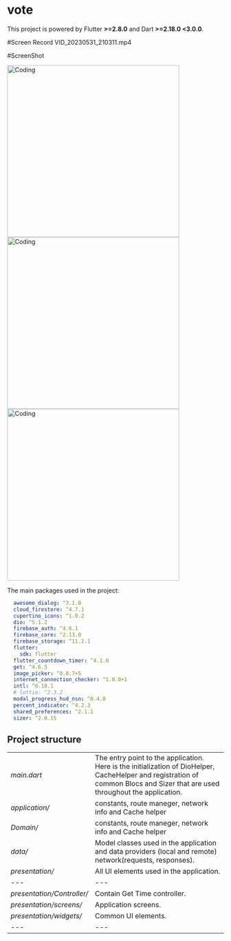 # vote
This project is powered by Flutter **>=2.8.0** and Dart **>=2.18.0 <3.0.0**.



#Screen Record
VID_20230531_210311.mp4



#ScreenShot



<img  alt="Coding" height="400" src="https://user-images.githubusercontent.com/33372890/232257819-2cbb6795-08d7-4436-8867-2b208e72d7ae.jpeg"> <img  alt="Coding" height="400" src="https://user-images.githubusercontent.com/33372890/232257831-c9b038b3-17da-4b0f-b38c-287d72f468f4.jpeg"> <img  alt="Coding" height="400" src="https://user-images.githubusercontent.com/33372890/232257836-a29aa6ae-2e98-486f-9b31-671aa8d0b175.jpeg">

The main packages used in the project:
```yaml
  awesome_dialog: ^3.1.0
  cloud_firestore: ^4.7.1
  cupertino_icons: ^1.0.2
  dio: ^5.1.2
  firebase_auth: ^4.6.1
  firebase_core: ^2.13.0
  firebase_storage: ^11.2.1
  flutter:
    sdk: flutter
  flutter_countdown_timer: ^4.1.0
  get: ^4.6.5
  image_picker: ^0.8.7+5
  internet_connection_checker: ^1.0.0+1
  intl: ^0.18.1
  # lottie: ^2.3.2
  modal_progress_hud_nsn: ^0.4.0
  percent_indicator: ^4.2.3
  shared_preferences: ^2.1.1
  sizer: ^2.0.15
```

## Project structure <a name="structure"></a>
|   |   |
|---|---|
|*main.dart*|The entry point to the application. Here is the initialization of DioHelper, CacheHelper and registration of common Blocs and Sizer that are used throughout the application.|
|*application/*|constants, route maneger, network info and Cache helper|
|*Domain/*|constants, route maneger, network info and Cache helper|
|*data/*|Model classes used in the application and data providers (local and remote) network(requests, responses).|
|*presentation/*|All UI elements used in the application.|
|---|---|
|*presentation/Controller/*|Contain Get Time controller.|
|*presentation/screens/*|Application screens.|
|*presentation/widgets/*|Common UI elements.|
|---|---|



